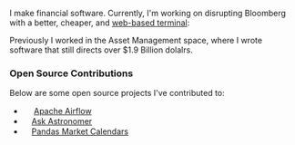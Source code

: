 I make financial software. Currently, I'm working on disrupting Bloomberg with a better, cheaper, and [web-based terminal](https://v3.godelnum.com): 

Previously I worked in the Asset Management space, where I wrote software that still directs over $1.9 Billion dolalrs. 

### Open Source Contributions
Below are some open source projects I've contributed to: 
- <img src="https://github.com/carterjfulcher/carterjfulcher/assets/23005868/999b00ad-c122-4903-b35e-b2b890c10f43" width=15/> [Apache Airflow](https://github.com/apache/airflow)
- <img src="https://www.astronomer.io/monogram/astronomer-monogram-RGB-600px.png" width=15 />[Ask Astronomer](https://github.com/astronomer/ask-astro)
- <img src="https://pandas.pydata.org//static/img/favicon_white.ico" width=15 />[Pandas Market Calendars](https://github.com/rsheftel/pandas_market_calendars)
